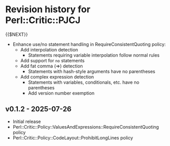 # Revision history for Perl::Critic::PJCJ

{{$NEXT}}

- Enhance use/no statement handling in RequireConsistentQuoting policy:
  - Add interpolation detection
    - Statements requiring variable interpolation follow normal rules
  - Add support for `no` statements
  - Add fat comma (=>) detection
    - Statements with hash-style arguments have no parentheses
  - Add complex expression detection
    - Statements with variables, conditionals, etc. have no parentheses
    - Add version number exemption

## v0.1.2 - 2025-07-26

- Initial release
- Perl::Critic::Policy::ValuesAndExpressions::RequireConsistentQuoting policy
- Perl::Critic::Policy::CodeLayout::ProhibitLongLines policy
